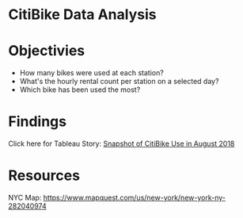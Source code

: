 # CitiBike Data Analysis

# Objectivies
* How many bikes were used at each station?
* What's the hourly rental count per station on a selected day?
* Which bike has been used the most?

# Findings
Click here for Tableau Story: [Snapshot of CitiBike Use in August 2018](https://public.tableau.com/profile/tamyam#!/vizhome/SnapshotofCitiBikeUseinAugust2018/Story1?publish=yes)

# Resources
NYC Map: https://www.mapquest.com/us/new-york/new-york-ny-282040974
